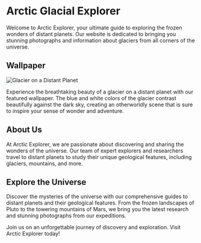 <!--
Write me markdown content of website with wallpaper:

"A photograph of a glacier on a distant planet, with the blue and white colors contrasting against the dark sky."

The header of the page should not be copy of the text but rather a real content of the website which is using this wallpaper.
-->

<!--font:Poppins-->

# Arctic Glacial Explorer

Welcome to Arctic Explorer, your ultimate guide to exploring the frozen wonders of distant planets. Our website is dedicated to bringing you stunning photographs and information about glaciers from all corners of the universe.

## Wallpaper

![Glacier on a Distant Planet](https://example.com/glacier-wallpaper.jpg)

Experience the breathtaking beauty of a glacier on a distant planet with our featured wallpaper. The blue and white colors of the glacier contrast beautifully against the dark sky, creating an otherworldly scene that is sure to inspire your sense of wonder and adventure.

## About Us

At Arctic Explorer, we are passionate about discovering and sharing the wonders of the universe. Our team of expert explorers and researchers travel to distant planets to study their unique geological features, including glaciers, mountains, and more.

## Explore the Universe

Discover the mysteries of the universe with our comprehensive guides to distant planets and their geological features. From the frozen landscapes of Pluto to the towering mountains of Mars, we bring you the latest research and stunning photographs from our expeditions.

Join us on an unforgettable journey of discovery and exploration. Visit Arctic Explorer today!
